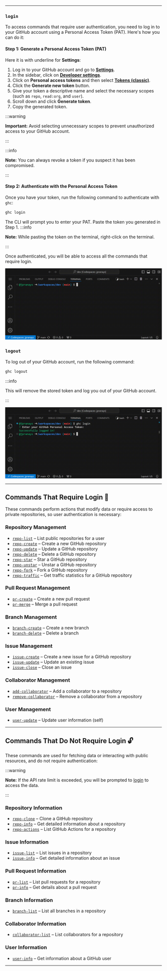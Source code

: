 
---

###  **`login`** 

To access commands that require user authentication, you need to log in to your GitHub account using a Personal Access Token (PAT). Here's how you can do it:

#### Step 1: Generate a Personal Access Token (PAT)

Here it is with underline for **Settings**:

1. Log in to your GitHub account and go to [<u>**Settings**</u>](https://github.com/settings/).
2. In the sidebar, click on [<u>**Developer settings**</u>](https://github.com/settings/apps).
3. Click on **Personal access tokens** and then select [<u>**Tokens (classic)**</u>](https://github.com/settings/tokens).
4. Click the **Generate new token** button.
5. Give your token a descriptive name and select the necessary scopes (such as `repo`, `read:org`, and `user`).
6. Scroll down and click **Generate token**.
7. Copy the generated token.

:::warning

**Important:** Avoid selecting unnecessary scopes to prevent unauthorized access to your GitHub account.

:::

:::info

**Note:** You can always revoke a token if you suspect it has been compromised.

:::

#### Step 2: Authenticate with the Personal Access Token

Once you have your token, run the following command to authenticate with `ghc`:


```bash
ghc login
```

The CLI will prompt you to enter your PAT. Paste the token you generated in Step 1.
:::info

**Note:** While pasting the token on the terminal, right-click on the terminal.

:::

Once authenticated, you will be able to access all the commands that require login.

 ![ghc login](/gifs/login.gif)


###  **`logout`** 

To log out of your GitHub account, run the following command:

```bash
ghc logout
```

:::info

This will remove the stored token and log you out of your GitHub account.

:::

 ![ghc logout](/gifs/logout.gif)

--- 

## Commands That **Require Login** 🔐

These commands perform actions that modify data or require access to private repositories, so user authentication is necessary:

### Repository Management

- [`repo-list`](/cli-gh/docs/commands/Repository/#repo-list) – List public repositories for a user
- [`repo-create`](/cli-gh/docs/commands/Repository/#repo-create) – Create a new GitHub repository
- [`repo-update`](/cli-gh/docs/commands/Repository/#repo-update) – Update a GitHub repository
- [`repo-delete`](/cli-gh/docs/commands/Repository/#repo-delete) – Delete a GitHub repository
- [`repo-star`](/cli-gh/docs/commands/Repository/#repo-star) – Star a GitHub repository
- [`repo-unstar`](/cli-gh/docs/commands/Repository/#repo-unstar) – Unstar a GitHub repository
- [`repo-fork`](/cli-gh/docs/commands/Repository/#repo-fork) – Fork a GitHub repository
- [`repo-traffic`](/cli-gh/docs/commands/Repository/#repo-traffic) – Get traffic statistics for a GitHub repository

### Pull Request Management

- [`pr-create`](/cli-gh/docs/commands/Pull%20Request/#pr-create) – Create a new pull request
- [`pr-merge`](/cli-gh/docs/commands/Pull%20Request/#pr-merge) – Merge a pull request

### Branch Management

- [`branch-create`](/cli-gh/docs/commands/Branch/#branch-create) – Create a new branch
- [`branch-delete`](/cli-gh/docs/commands/Branch/#branch-delete) – Delete a branch

### Issue Management

- [`issue-create`](/cli-gh/docs/commands/Issue/#issue-create) – Create a new issue for a GitHub repository
- [`issue-update`](/cli-gh/docs/commands/Issue/#issue-update) – Update an existing issue
- [`issue-close`](/cli-gh/docs/commands/Issue/#issue-close) – Close an issue

### Collaborator Management

- [`add-collaborator`](/cli-gh/docs/commands/Collaborator/#collaborator-add) – Add a collaborator to a repository
- [`remove-collaborator`](/cli-gh/docs/commands/Collaborator/#collaborator-remove) – Remove a collaborator from a repository

### User Management

- [`user-update`](/cli-gh/docs/commands/User/#user-update) – Update user information (self)

-------------------------

## Commands That **Do Not Require Login** 🔓

These commands are used for fetching data or interacting with public resources, and do not require authentication:

:::warning

**Note:** If the API rate limit is exceeded, you will be prompted to [login](/cli-gh/docs/commands/Authentication/#login) to access the data.

:::

### Repository Information

- [`repo-clone`](/cli-gh/docs/commands/Repository/#repo-clone) – Clone a GitHub repository
- [`repo-info`](/cli-gh/docs/commands/Repository/#repo-info) – Get detailed information about a repository
- [`repo-actions`](/cli-gh/docs/commands/Repository/#repo-actions) – List GitHub Actions for a repository

### Issue Information

- [`issue-list`](/cli-gh/docs/commands/Issue/#issue-list) – List issues in a repository
- [`issue-info`](/cli-gh/docs/commands/Issue/#issue-info) – Get detailed information about an issue

### Pull Request Information

- [`pr-list`](/cli-gh/docs/commands/Pull%20Request/#pr-list) – List pull requests for a repository
- [`pr-info`](/cli-gh/docs/commands/Pull%20Request/#pr-info) – Get details about a pull request

### Branch Information

- [`branch-list`](/cli-gh/docs/commands/Branch/#branch-list) – List all branches in a repository

### Collaborator Information

- [`collaborator-list`](/cli-gh/docs/commands/Collaborator/#collaborator-list) – List collaborators for a repository

### User Information

- [`user-info`](/cli-gh/docs/commands/User/#user-info) – Get information about a GitHub user

---
